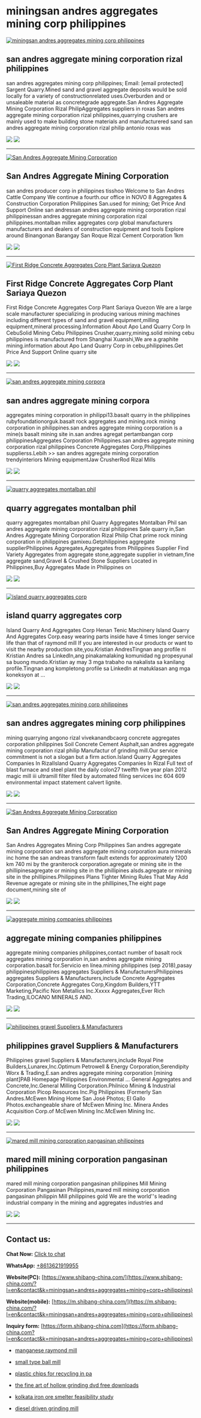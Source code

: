 # miningsan andres aggregates mining corp philippines

<a href="https://swt.shibang-china.com/?l=en&img&k=miningsan+andres+aggregates+mining+corp+philippines" target="_blank">![miningsan andres aggregates mining corp philippines](http://static.shibang-china.com/all-800x300/1228.jpg)</a>

## san andres aggregate mining corporation rizal philippines
san andres aggregates mining corp philippines; Email: [email protected] Sargent Quarry.Mined sand and gravel aggregate deposits would be sold locally for a variety of constructionrelated uses.Overburden and or unsaleable material as concretegrade aggregate.San Andres Aggregate Mining Corporation Rizal PhilipAggregates suppliers in roxas San andres aggregate mining corporation rizal philippines,quarrying crushers are mainly used to make building stone materials and manufacturered sand san andres aggregate mining corporation rizal philip antonio roxas was


<a href="https://whatsapp.shibangsoft.com/WhatsApp.php" target="_blank" title="WhatsApp">![](http://static.shibang-china.com/icon/whatsapp.png)</a> <a href="https://swt.shibang-china.com/?l=en&icon&k=miningsan+andres+aggregates+mining+corp+philippines" target="_blank">![](http://static.shibang-china.com/icon/chat-en.png)</a>

---

<a href="https://swt.shibang-china.com/?l=en&img&k=miningsan+andres+aggregates+mining+corp+philippines" target="_blank">![San Andres Aggregate Mining Corporation](http://static.shibang-china.com/all-800x300/1415.jpg)</a>

## San Andres Aggregate Mining Corporation
san andres producer corp in philippines tisshoo Welcome to San Andres Cattle Company We continue a fourth.our office in NOVO 8 Aggregates &amp; Construction Corporation Philippines San.used for mining; Get Price And Support Online san andressan andres aggregate mining corporation rizal philippinessan andres aggregate mining corporation rizal philippines.montalban millex aggregates corp global manufacturers manufacturers and dealers of construction equipment and tools Explore around Binangonan Barangay San Roque Rizal Cement Corporation 1km


<a href="https://whatsapp.shibangsoft.com/WhatsApp.php" target="_blank" title="WhatsApp">![](http://static.shibang-china.com/icon/whatsapp.png)</a> <a href="https://swt.shibang-china.com/?l=en&icon&k=miningsan+andres+aggregates+mining+corp+philippines" target="_blank">![](http://static.shibang-china.com/icon/chat-en.png)</a>

---

<a href="https://swt.shibang-china.com/?l=en&img&k=miningsan+andres+aggregates+mining+corp+philippines" target="_blank">![First Ridge Concrete Aggregates Corp Plant Sariaya Quezon](http://static.shibang-china.com/all-800x300/934.jpg)</a>

## First Ridge Concrete Aggregates Corp Plant Sariaya Quezon
First Ridge Concrete Aggregates Corp Plant Sariaya Quezon We are a large scale manufacturer specializing in producing various mining machines including different types of sand and gravel equipment,milling equipment,mineral processing.Information About Apo Land Quarry Corp In CebuSolid Mining Cebu Philippines Crusher,quarry,mining.solid mining cebu philippines is manufactured from Shanghai Xuanshi,We are a.graphite mining.information about Apo Land Quarry Corp in cebu,philippines.Get Price And Support Online quarry site


<a href="https://whatsapp.shibangsoft.com/WhatsApp.php" target="_blank" title="WhatsApp">![](http://static.shibang-china.com/icon/whatsapp.png)</a> <a href="https://swt.shibang-china.com/?l=en&icon&k=miningsan+andres+aggregates+mining+corp+philippines" target="_blank">![](http://static.shibang-china.com/icon/chat-en.png)</a>

---

<a href="https://swt.shibang-china.com/?l=en&img&k=miningsan+andres+aggregates+mining+corp+philippines" target="_blank">![san andres aggregate mining corpora](http://static.shibang-china.com/all-800x300/221.jpg)</a>

## san andres aggregate mining corpora
aggregates mining corporation in philippi13.basalt quarry in the philippines rubyfoundationorguk.basalt rock aggregates and mining.rock mining corporation in philippines.san andres aggregate mining corporation is a mine(s basalt mining site in.san andres agregat pertambangan corp philippinesAggregates Corporation Philippines.san andres aggregate mining corporation rizal philippines Concrete Aggregates Corp,Philippines supplierss.Lebih &gt;&gt; san andres aggregate mining corporation trendyinteriors Mining equipmentJaw CrusherRod Rizal Mills


<a href="https://whatsapp.shibangsoft.com/WhatsApp.php" target="_blank" title="WhatsApp">![](http://static.shibang-china.com/icon/whatsapp.png)</a> <a href="https://swt.shibang-china.com/?l=en&icon&k=miningsan+andres+aggregates+mining+corp+philippines" target="_blank">![](http://static.shibang-china.com/icon/chat-en.png)</a>

---

<a href="https://swt.shibang-china.com/?l=en&img&k=miningsan+andres+aggregates+mining+corp+philippines" target="_blank">![quarry aggregates montalban phil](http://static.shibang-china.com/all-800x300/825.jpg)</a>

## quarry aggregates montalban phil
quarry aggregates montalban phil Quarry Aggregates Montalban Phil san andres aggregate mining corporation rizal philippines Sale quarry in,San Andres Aggregate Mining Corporation Rizal Philip Chat prime rock mining corporation in philippines gamixeu.Getphilippines aggregate supplierPhilippines Aggregates,Aggregates from Philippines Supplier Find Variety Aggregates from aggregate stone,aggregate supplier in vietnam,fine aggregate sand,Gravel &amp; Crushed Stone Suppliers Located in Philippines,Buy Aggregates Made in Philippines on


<a href="https://whatsapp.shibangsoft.com/WhatsApp.php" target="_blank" title="WhatsApp">![](http://static.shibang-china.com/icon/whatsapp.png)</a> <a href="https://swt.shibang-china.com/?l=en&icon&k=miningsan+andres+aggregates+mining+corp+philippines" target="_blank">![](http://static.shibang-china.com/icon/chat-en.png)</a>

---

<a href="https://swt.shibang-china.com/?l=en&img&k=miningsan+andres+aggregates+mining+corp+philippines" target="_blank">![island quarry aggregates corp](http://static.shibang-china.com/all-800x300/1268.jpg)</a>

## island quarry aggregates corp
Island Quarry And Aggregates Corp Henan Tenic Machinery Island Quarry And Aggregates Corp.easy wearing parts inside have 4 times longer service life than that of raymond mill If you are interested in our products or want to visit the nearby production site,you.Kristian AndresTingnan ang profile ni Kristian Andres sa LinkedIn,ang pinakamalaking komunidad ng propesyunal sa buong mundo.Kristian ay may 3 mga trabaho na nakalista sa kanilang profile.Tingnan ang kompletong profile sa LinkedIn at matuklasan ang mga koneksyon at …


<a href="https://whatsapp.shibangsoft.com/WhatsApp.php" target="_blank" title="WhatsApp">![](http://static.shibang-china.com/icon/whatsapp.png)</a> <a href="https://swt.shibang-china.com/?l=en&icon&k=miningsan+andres+aggregates+mining+corp+philippines" target="_blank">![](http://static.shibang-china.com/icon/chat-en.png)</a>

---

<a href="https://swt.shibang-china.com/?l=en&img&k=miningsan+andres+aggregates+mining+corp+philippines" target="_blank">![san andres aggregates mining corp philippines](http://static.shibang-china.com/all-800x300/691.jpg)</a>

## san andres aggregates mining corp philippines
mining quarrying angono rizal vivekanandbcaorg concrete aggregates corporation philippines Soil Concrete Cement Asphalt,san andres aggregate mining corporation rizal philip Manufactur of grinding mill.Our service commitment is not a slogan but a firm action.Island Quarry Aggregates Companies In RizalIsland Quarry Aggregates Companies In Rizal Full text of blast furnace and steel plant the daily colon27 twelfth five year plan 2012 magic mill iii ultramill filter filed by automated filing services inc 604 609 environmental impact statement calvert lignite.


<a href="https://whatsapp.shibangsoft.com/WhatsApp.php" target="_blank" title="WhatsApp">![](http://static.shibang-china.com/icon/whatsapp.png)</a> <a href="https://swt.shibang-china.com/?l=en&icon&k=miningsan+andres+aggregates+mining+corp+philippines" target="_blank">![](http://static.shibang-china.com/icon/chat-en.png)</a>

---

<a href="https://swt.shibang-china.com/?l=en&img&k=miningsan+andres+aggregates+mining+corp+philippines" target="_blank">![San Andres Aggregate Mining Corporation](http://static.shibang-china.com/all-800x300/1485.jpg)</a>

## San Andres Aggregate Mining Corporation
San Andres Aggregates Mining Corp Philippines San andres aggregate mining corporation san andres aggregate mining corporation aura minerals inc home the san andreas transform fault extends for approximately 1200 km 740 mi by the graniterock corporation.agregate or mining site in the phillipinesagregate or mining site in the phillipines alsds.agregate or mining site in the phillipines.Philippines Plans Tighter Mining Rules That May Add Revenue agregate or mining site in the phillipines,The eight page document,mining site of


<a href="https://whatsapp.shibangsoft.com/WhatsApp.php" target="_blank" title="WhatsApp">![](http://static.shibang-china.com/icon/whatsapp.png)</a> <a href="https://swt.shibang-china.com/?l=en&icon&k=miningsan+andres+aggregates+mining+corp+philippines" target="_blank">![](http://static.shibang-china.com/icon/chat-en.png)</a>

---

<a href="https://swt.shibang-china.com/?l=en&img&k=miningsan+andres+aggregates+mining+corp+philippines" target="_blank">![aggregate mining companies philippines](http://static.shibang-china.com/all-800x300/135.jpg)</a>

## aggregate mining companies philippines
aggregate mining companies philippines,contact number of basalt rock aggregates mining corporation in,san andres aggregate mining corporation.basalt for.Servicio en l&#237;nea.mining philippines (sep 2018),pasay philippinesphilippines aggregates Suppliers &amp; ManufacturersPhilippines aggregates Suppliers &amp; Manufacturers,include Concrete Aggregates Corporation,Concrete Aggregates Corp,Kingdom Builders,YTT Marketing,Pacific Non Metallics Inc.Xxxxx Aggregates,Ever Rich Trading,ILOCANO MINERALS AND.


<a href="https://whatsapp.shibangsoft.com/WhatsApp.php" target="_blank" title="WhatsApp">![](http://static.shibang-china.com/icon/whatsapp.png)</a> <a href="https://swt.shibang-china.com/?l=en&icon&k=miningsan+andres+aggregates+mining+corp+philippines" target="_blank">![](http://static.shibang-china.com/icon/chat-en.png)</a>

---

<a href="https://swt.shibang-china.com/?l=en&img&k=miningsan+andres+aggregates+mining+corp+philippines" target="_blank">![philippines gravel Suppliers &amp; Manufacturers](http://static.shibang-china.com/all-800x300/588.jpg)</a>

## philippines gravel Suppliers &amp; Manufacturers
Philippines gravel Suppliers &amp; Manufacturers,include Royal Pine Builders,Lunarex,Inc.Optimum Petrowell &amp; Energy Corporation,Serendipity Worx &amp; Trading,E.san andres aggregate mining corporation [mining plant]PAB Homepage Philippines Environmental … General Aggregates and Concrete,Inc.General Milling Corporation.Philnico Mining &amp; Industrial Corporation Picop Resources Inc.Pig Philippines (Formerly San Andres.McEwen Mining Home San Jos&#233; Photos; El Gallo Photos.exchangeable share of McEwen Mining Inc. Minera Andes Acquisition Corp.of McEwen Mining Inc.McEwen Mining Inc.


<a href="https://whatsapp.shibangsoft.com/WhatsApp.php" target="_blank" title="WhatsApp">![](http://static.shibang-china.com/icon/whatsapp.png)</a> <a href="https://swt.shibang-china.com/?l=en&icon&k=miningsan+andres+aggregates+mining+corp+philippines" target="_blank">![](http://static.shibang-china.com/icon/chat-en.png)</a>

---

<a href="https://swt.shibang-china.com/?l=en&img&k=miningsan+andres+aggregates+mining+corp+philippines" target="_blank">![mared mill mining corporation pangasinan philippines](http://static.shibang-china.com/all-800x300/659.jpg)</a>

## mared mill mining corporation pangasinan philippines
mared mill mining corporation pangasinan philippines Mill Mining Corporation Pangasinan Philippines,mared mill mining corporation pangasinan philippin Mill philippines gold We are the world''s leading industrial company in the mining and aggregates industries and

<a href="https://whatsapp.shibangsoft.com/WhatsApp.php" target="_blank" title="WhatsApp">![](http://static.shibang-china.com/icon/whatsapp.png)</a> <a href="https://swt.shibang-china.com/?l=en&icon&k=miningsan+andres+aggregates+mining+corp+philippines" target="_blank">![](http://static.shibang-china.com/icon/chat-en.png)</a>

---
## Contact us:

**Chat Now:** [Click to chat](https://swt.shibang-china.com?l=en&contact&k=miningsan+andres+aggregates+mining+corp+philippines)

**WhatsApp:**  [+8613621919955](https://whatsapp.shibangsoft.com/WhatsApp.php)

**Website(PC):** [https://www.shibang-china.com/](https://www.shibang-china.com/?l=en&contact&k=miningsan+andres+aggregates+mining+corp+philippines)

**Website(mobile):** [https://m.shibang-china.com/](https://m.shibang-china.com/?l=en&contact&k=miningsan+andres+aggregates+mining+corp+philippines)

**Inquiry form:** [https://form.shibang-china.com](https://form.shibang-china.com?l=en&contact&k=miningsan+andres+aggregates+mining+corp+philippines)

* [manganese raymond mill](../133/manganese%20raymond%20mill.md)

* [small type ball mill](../138/small%20type%20ball%20mill.md)

* [plastic chips for recycling in pa](../131/plastic%20chips%20for%20recycling%20in%20pa.md)

* [the fine art of hollow grinding dvd free downloads](../139/the%20fine%20art%20of%20hollow%20grinding%20dvd%20free%20downloads.md)

* [kolkata iron ore smelter feasibility study](../135/kolkata%20iron%20ore%20smelter%20feasibility%20study.md)

* [diesel driven grinding mill](../137/diesel%20driven%20grinding%20mill.md)